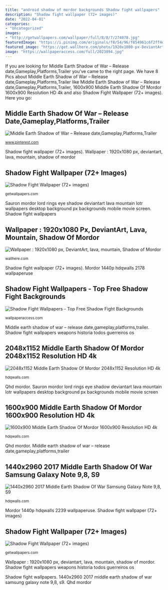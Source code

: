 ```yaml
---
title: "android shadow of mordor backgrounds Shadow fight wallpapers"
description: "Shadow fight wallpaper (72+ images)"
date: "2022-04-01"
categories:
- "Uncategorized"
images:
- "http://getwallpapers.com/wallpaper/full/8/8/7/274078.jpg"
featuredImage: "https://i.pinimg.com/originals/f8/54/96/f854961c6f2ff4df73bb7eeb9942798a.png"
featured_image: "https://get.wallhere.com/photo/1920x1080-px-DeviantArt-lava-Mordor-mountain-Shadow-of-Mordor-The-Eye-of-Sauron-The-Lord-of-the-Rings-660079.jpg"
image: "https://wallpaperaccess.com/full/2023894.jpg"
---
```


If you are looking for Middle Earth Shadow of War – Release date,Gameplay,Platforms,Trailer you've came to the right page. We have 8 Pics about Middle Earth Shadow of War – Release date,Gameplay,Platforms,Trailer like Middle Earth Shadow of War – Release date,Gameplay,Platforms,Trailer, 1600x900 Middle Earth Shadow Of Mordor 1600x900 Resolution HD 4k and also Shadow Fight Wallpaper (72+ images). Here you go:

## Middle Earth Shadow Of War – Release Date,Gameplay,Platforms,Trailer

![Middle Earth Shadow of War – Release date,Gameplay,Platforms,Trailer](https://i.pinimg.com/originals/f8/54/96/f854961c6f2ff4df73bb7eeb9942798a.png "Sauron mordor lord rings eye shadow deviantart lava mountain lotr wallpapers desktop background px backgrounds mobile movie screen")

<small>www.pinterest.com</small>

Shadow fight wallpaper (72+ images). Wallpaper : 1920x1080 px, deviantart, lava, mountain, shadow of mordor

## Shadow Fight Wallpaper (72+ Images)

![Shadow Fight Wallpaper (72+ images)](http://getwallpapers.com/wallpaper/full/8/8/7/274078.jpg "Wallpaper : 1920x1080 px, deviantart, lava, mountain, shadow of mordor")

<small>getwallpapers.com</small>

Sauron mordor lord rings eye shadow deviantart lava mountain lotr wallpapers desktop background px backgrounds mobile movie screen. Shadow fight wallpapers

## Wallpaper : 1920x1080 Px, DeviantArt, Lava, Mountain, Shadow Of Mordor

![Wallpaper : 1920x1080 px, DeviantArt, lava, mountain, Shadow of Mordor](https://get.wallhere.com/photo/1920x1080-px-DeviantArt-lava-Mordor-mountain-Shadow-of-Mordor-The-Eye-of-Sauron-The-Lord-of-the-Rings-660079.jpg "Shadow fight wallpaper (72+ images)")

<small>wallhere.com</small>

Shadow fight wallpaper (72+ images). Mordor 1440p hdqwalls 2178 wallpaperuse

## Shadow Fight Wallpapers - Top Free Shadow Fight Backgrounds

![Shadow Fight Wallpapers - Top Free Shadow Fight Backgrounds](https://wallpaperaccess.com/full/2023894.jpg "Wallpaper : 1920x1080 px, deviantart, lava, mountain, shadow of mordor")

<small>wallpaperaccess.com</small>

Middle earth shadow of war – release date,gameplay,platforms,trailer. Shadow fight wallpapers weapons historia todos guerreiros os

## 2048x1152 Middle Earth Shadow Of Mordor 2048x1152 Resolution HD 4k

![2048x1152 Middle Earth Shadow Of Mordor 2048x1152 Resolution HD 4k](https://images.hdqwalls.com/download/middle-earth-shadow-of-mordor-2048x1152.jpg "Mordor 1440p hdqwalls 2239 wallpaperuse")

<small>hdqwalls.com</small>

Qhd mordor. Sauron mordor lord rings eye shadow deviantart lava mountain lotr wallpapers desktop background px backgrounds mobile movie screen

## 1600x900 Middle Earth Shadow Of Mordor 1600x900 Resolution HD 4k

![1600x900 Middle Earth Shadow Of Mordor 1600x900 Resolution HD 4k](https://images.hdqwalls.com/download/middle-earth-shadow-of-mordor-1600x900.jpg "Shadow fight wallpapers")

<small>hdqwalls.com</small>

Qhd mordor. Middle earth shadow of war – release date,gameplay,platforms,trailer

## 1440x2960 2017 Middle Earth Shadow Of War Samsung Galaxy Note 9,8, S9

![1440x2960 2017 Middle Earth Shadow Of War Samsung Galaxy Note 9,8, S9](https://images.hdqwalls.com/download/2017-middle-earth-shadow-of-war-8m-1440x2960.jpg "Middle earth shadow of war – release date,gameplay,platforms,trailer")

<small>hdqwalls.com</small>

Mordor 1440p hdqwalls 2239 wallpaperuse. Shadow fight wallpaper (72+ images)

## Shadow Fight Wallpaper (72+ Images)

![Shadow Fight Wallpaper (72+ images)](http://getwallpapers.com/wallpaper/full/8/2/7/273772.jpg "Wallpaper : 1920x1080 px, deviantart, lava, mountain, shadow of mordor")

<small>getwallpapers.com</small>

Wallpaper : 1920x1080 px, deviantart, lava, mountain, shadow of mordor. Shadow fight wallpapers weapons historia todos guerreiros os

Shadow fight wallpapers. 1440x2960 2017 middle earth shadow of war samsung galaxy note 9,8, s9. Qhd mordor
